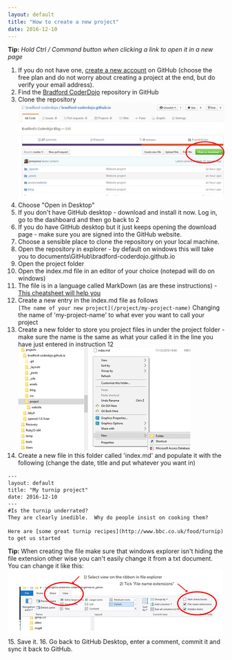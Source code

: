 ```yaml
---
layout: default
title: "How to create a new project"
date: 2016-12-10
---
```


__Tip:__  _Hold Ctrl / Command button when clicking a link to open it in a new page_ 

1. If you do not have one, [create a new account](https://github.com/join) on GitHub (choose the free plan and do not worry about creating a project at the end, but do verify your email address).
2. Find the [Bradford CoderDojo](https://github.com/bradford-coderdojo/bradford-coderdojo.github.io) repository in GitHub
3. Clone the repository  
![Picture showing where the clone button is in GitHub](/assets/website/instructions-clone.jpg "Clone example")
4. Choose "Open in Desktop"
5. If you don't have GitHub desktop - download and install it now.  Log in, go to the dashboard and then go back to 2
6. If you do have GitHub desktop but it just keeps opening the download page - make sure you are signed into the GitHub website.
7. Choose a sensible place to clone the repository on your local machine.
8. Open the repository in explorer - by default on windows this will take you to documents\GitHub\bradford-coderdojo.github.io
9. Open the project folder
10. Open the index.md file in an editor of your choice (notepad will do on windows)
11. The file is in a language called MarkDown (as are these instructions) - [This cheatsheet will help you](https://en.support.wordpress.com/markdown-quick-reference/)
12. Create a new entry in the index.md file as follows  
`[The name of your new project](/project/my-project-name)`
    Changing the name of 'my-project-name' to what ever you want to call your project
13. Create a new folder to store you project files in under the project folder - make sure the name is the same as what your called it in the line you have just entered in instruction 12  
![Picture showing where to create a new folder in windows](/assets/website/instructions-new-folder.jpg "New folder example")
14. Create a new file in this folder called 'index.md' and populate it with the following (change the date, title and put whatever you want in)  

~~~~
---
layout: default
title: "My turnip project"
date: 2016-12-10
---
#Is the turnip underrated?
They are clearly inedible.  Why do people insist on cooking them?

Here are [some great turnip recipes](http://www.bbc.co.uk/food/turnip) to get us started
~~~~

__Tip:__ When creating the file make sure that windows explorer isn't hiding the file extension other wise you can't easily change it from a txt document.  You can change it like this:  
![Picture showing how to turn on file extensions in windows explorer](/assets/website/instructions-file-extensions.jpg "Turn on file extensions")
15. Save it.
16. Go back to GitHub Desktop, enter a comment, commit it and sync it back to GitHub.
